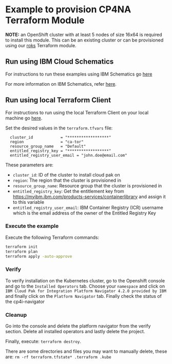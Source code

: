 # Example to provision CP4NA Terraform Module

**NOTE:** an OpenShift cluster with at least 5 nodes of size 16x64 is required to install this module. This can be an existing cluster or can be provisioned using our [roks](https://github.com/ibm-build-lab/terraform-ibm-cloud-pak/tree/main/modules/roks) Terraform module.

## Run using IBM Cloud Schematics

For instructions to run these examples using IBM Schematics go [here](../Using_Schematics.md)

For more information on IBM Schematics, refer [here](https://cloud.ibm.com/docs/schematics?topic=schematics-get-started-terraform).

## Run using local Terraform Client

For instructions to run using the local Terraform Client on your local machine go [here](../Using_Terraform.md). 

Set the desired values in the `terraform.tfvars` file:

```hcl
  cluster_id            = "******************"
  region                = "ca-tor"
  resource_group_name   = "Default"
  entitled_registry_key = "******************"
  entitled_registry_user_email = "john.doe@email.com"
```

These parameters are:

- `cluster_id`: ID of the cluster to install cloud pak on
- `region`: The region that the cluster is provisioned in
- `resource_group_name`: Resource group that the cluster is provisioned in
- `entitled_registry_key`: Get the entitlement key from https://myibm.ibm.com/products-services/containerlibrary and assign it to this variable
- `entitled_registry_user_email`: IBM Container Registry (ICR) username which is the email address of the owner of the Entitled Registry Key

### Execute the example

Execute the following Terraform commands:

```bash
terraform init
terraform plan
terraform apply -auto-approve
```

### Verify

To verify installation on the Kubernetes cluster, go to the Openshift console and go to the `Installed Operators` tab. Choose your `namespace` and click on `IBM Cloud Pak for Integration Platform Navigator
4.2.0 provided by IBM` and finally click on the `Platform Navigator` tab. Finally check the status of the cp4i-navigator

### Cleanup

Go into the console and delete the platform navigator from the verify section. Delete all installed operators and lastly delete the project.

Finally, execute: `terraform destroy`.

There are some directories and files you may want to manually delete, these are: `rm -rf terraform.tfstate* .terraform .kube`
